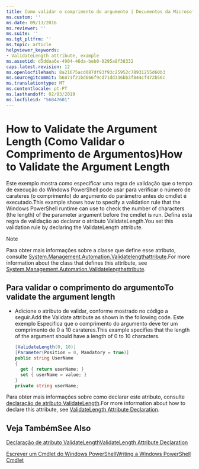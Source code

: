 ```yaml
---
title: Como validar o comprimento do argumento | Documentos da Microsoft
ms.custom: ''
ms.date: 09/13/2016
ms.reviewer: ''
ms.suite: ''
ms.tgt_pltfrm: ''
ms.topic: article
helpviewer_keywords:
- ValidateLength attribute, example
ms.assetid: d5ddaa6e-4904-46da-beb0-0295a8f38332
caps.latest.revision: 12
ms.openlocfilehash: 8a21675acd087df93f93c25952c78931255d60b3
ms.sourcegitcommit: b6871f21bd666f9cd71dd336bb3f844cf472b56c
ms.translationtype: MT
ms.contentlocale: pt-PT
ms.lasthandoff: 02/03/2019
ms.locfileid: "56847601"
---
```

# <a name="how-to-validate-the-argument-length"></a><span data-ttu-id="59c11-102">How to Validate the Argument Length (Como Validar o Comprimento de Argumentos)</span><span class="sxs-lookup"><span data-stu-id="59c11-102">How to Validate the Argument Length</span></span>

<span data-ttu-id="59c11-103">Este exemplo mostra como especificar uma regra de validação que o tempo de execução do Windows PowerShell pode usar para verificar o número de carateres (o comprimento) do argumento do parâmetro antes do cmdlet é executado.</span><span class="sxs-lookup"><span data-stu-id="59c11-103">This example shows how to specify a validation rule that the Windows PowerShell runtime can use to check the number of characters (the length) of the parameter argument before the cmdlet is run.</span></span> <span data-ttu-id="59c11-104">Defina esta regra de validação ao declarar o atributo ValidateLength.</span><span class="sxs-lookup"><span data-stu-id="59c11-104">You set this validation rule by declaring the ValidateLength attribute.</span></span>

> [!NOTE]
> <span data-ttu-id="59c11-105">Para obter mais informações sobre a classe que define esse atributo, consulte [System.Management.Automation.Validatelengthattribute](/dotnet/api/System.Management.Automation.ValidateLengthAttribute).</span><span class="sxs-lookup"><span data-stu-id="59c11-105">For more information about the class that defines this attribute, see [System.Management.Automation.Validatelengthattribute](/dotnet/api/System.Management.Automation.ValidateLengthAttribute).</span></span>

## <a name="to-validate-the-argument-length"></a><span data-ttu-id="59c11-106">Para validar o comprimento do argumento</span><span class="sxs-lookup"><span data-stu-id="59c11-106">To validate the argument length</span></span>

- <span data-ttu-id="59c11-107">Adicione o atributo de validar, conforme mostrado no código a seguir.</span><span class="sxs-lookup"><span data-stu-id="59c11-107">Add the Validate attribute as shown in the following code.</span></span> <span data-ttu-id="59c11-108">Este exemplo Especifica que o comprimento do argumento deve ter um comprimento de 0 a 10 carateres.</span><span class="sxs-lookup"><span data-stu-id="59c11-108">This example specifies that the length of the argument should have a length of 0 to 10 characters.</span></span>

    ```csharp
    [ValidateLength(0, 10)]
    [Parameter(Position = 0, Mandatory = true)]
    public string UserName
    {
      get { return userName; }
      set { userName = value; }
    }
    private string userName;
    ```

<span data-ttu-id="59c11-109">Para obter mais informações sobre como declarar este atributo, consulte [declaração de atributo ValidateLength](./validatelength-attribute-declaration.md).</span><span class="sxs-lookup"><span data-stu-id="59c11-109">For more information about how to declare this attribute, see [ValidateLength Attribute Declaration](./validatelength-attribute-declaration.md).</span></span>

## <a name="see-also"></a><span data-ttu-id="59c11-110">Veja Também</span><span class="sxs-lookup"><span data-stu-id="59c11-110">See Also</span></span>

[<span data-ttu-id="59c11-111">Declaração de atributo ValidateLength</span><span class="sxs-lookup"><span data-stu-id="59c11-111">ValidateLength Attribute Declaration</span></span>](./validatelength-attribute-declaration.md)

[<span data-ttu-id="59c11-112">Escrever um Cmdlet do Windows PowerShell</span><span class="sxs-lookup"><span data-stu-id="59c11-112">Writing a Windows PowerShell Cmdlet</span></span>](./writing-a-windows-powershell-cmdlet.md)

